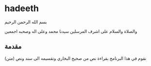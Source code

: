 # hadeeth
بسم الله الرحمن الرحيم

والصلاة والسلام على اشرف المرسلين سيدنا محمد وعلى اله وصحبه اجمعين
## مقدمة 
نقوم في هذا البرنامج بقراءة نص من صحيح البخاري وتقسيمه الى سند ونص (متن)


